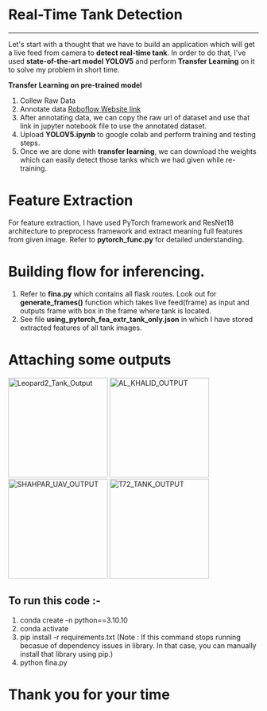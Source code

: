 # Real-Time Tank Detection
---
Let's start with a thought that we have to build an application which will get a live feed from camera to **detect real-time tank**. In order to do that, I've used **state-of-the-art model YOLOV5** and perform **Transfer Learning** on it to solve my problem in short time.

**Transfer Learning on pre-trained model**
1. Collew Raw Data
2. Annotate data
   [Roboflow Website link](https://roboflow.com/)   
3. After annotating data, we can copy the raw url of dataset and use that link in jupyter notebook file to use the annotated dataset.  
4. Upload **YOLOV5.ipynb** to google colab and perform training and testing steps.
5. Once we are done with **transfer learning**, we can download the weights which can easily detect those tanks which we had given while re-training.
   
# Feature Extraction 
For feature extraction, I have used PyTorch framework and ResNet18 architecture to preprocess framework and extract meaning full features from given image. Refer to **pytorch_func.py** for detailed understanding.
   
# Building flow for inferencing.
1. Refer to **fina.py** which contains all flask routes. Look out for **generate_frames()** function which takes live feed(frame) as input and outputs frame with box in the frame where tank is located.
2. See file **using_pytorch_fea_extr_tank_only.json** in which I have stored extracted features of all tank images.

# Attaching some outputs

<img src="https://github.com/kenil22/Tank_Detection_Yolov5/assets/73990461/5d53723d-2229-4807-8360-76f92e4528ac" width="200" alt="Leopard2_Tank_Output">  

<img src="https://github.com/kenil22/Tank_Detection_Yolov5/assets/73990461/08eaa47d-ce73-4322-885f-222821d1906b" width="200" alt="AL_KHALID_OUTPUT">

<img src="https://github.com/kenil22/Tank_Detection_Yolov5/assets/73990461/579b4d29-df53-499e-a38f-28ad89d43de8" width="200" alt="SHAHPAR_UAV_OUTPUT">

<img src="https://github.com/kenil22/Tank_Detection_Yolov5/assets/73990461/7b2f75b5-3283-427f-ab59-248f0b648443" width="200" alt="T72_TANK_OUTPUT">


## To run this code :-

1. conda create -n <env-name> python==3.10.10
2. conda activate <env-name>
3. pip install -r requirements.txt 
   (Note : If this command stops running becasue of dependency issues in library. In that case, you can manually install that library using pip.)
4. python fina.py  
   

# Thank you for your time
